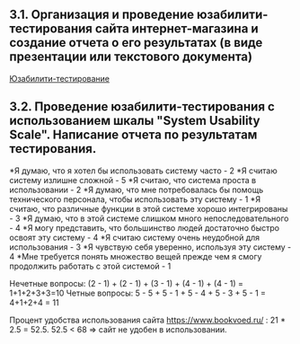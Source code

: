 ## 3.1. Организация и проведение юзабилити-тестирования сайта интернет-магазина и создание отчета о его результатах (в виде презентации или текстового документа)
[Юзабилити-тестирование](https://docs.google.com/document/d/13ZBLtBshuCr_7Sx8rnl0I6iR01MHmkF2Zu_7Tgo8pIU/edit)
## 3.2. Проведение юзабилити-тестирования с использованием шкалы "System Usability Scale". Написание отчета по результатам тестирования.
*Я думаю, что я хотел бы использовать систему часто - 2
*Я считаю систему излишне сложной - 5
*Я считаю, что система проста в использовании - 2
*Я думаю, что мне потребовалась бы помощь технического персонала, чтобы использовать эту систему - 1
*Я считаю, что различные функции в этой системе хорошо интегрированы - 3
*Я думаю, что в этой системе слишком много непоследовательного - 4
*Я могу представить, что большинство людей достаточно быстро освоят эту систему - 4
*Я считаю систему очень неудобной для использования - 3
*Я чувствую себя уверенно, используя эту систему - 4
*Мне требуется понять множество вещей прежде чем я смогу продолжить работать с этой системой - 1

Нечетные вопросы: (2 - 1) + (2 - 1) + (3 - 1) + (4 - 1) + (4 - 1) = 1+1+2+3+3=10
Четные вопросы: 5 - 5 + 5 - 1 + 5 - 4 + 5 - 3 + 5 - 1 = 4+1+2+4 = 11

Процент удобства использования сайта https://www.bookvoed.ru/ : 21 * 2.5 = 52.5. 52.5 < 68 => сайт не удобен в использовании.
